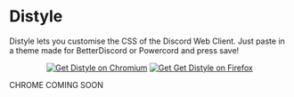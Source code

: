 # Distyle

Distyle lets you customise the CSS of the Discord Web Client. Just paste in a theme made for BetterDiscord or Powercord and press save! 

<p align="center">
  <a href="https://chrome.google.com/webstore/detail/distyle/ccnjkggejbdfeaddmcchebcnfpihloni"><img src="https://user-images.githubusercontent.com/585534/107280622-91a8ea80-6a26-11eb-8d07-77c548b28665.png" alt="Get Distyle on Chromium"></a>
  <a href="https://addons.mozilla.org/en-US/firefox/addon/distyle/"><img src="https://user-images.githubusercontent.com/585534/107280546-7b9b2a00-6a26-11eb-8f9f-f95932f4bfec.png" alt="Get Get Distyle on Firefox"></a> 
</p>

CHROME COMING SOON
